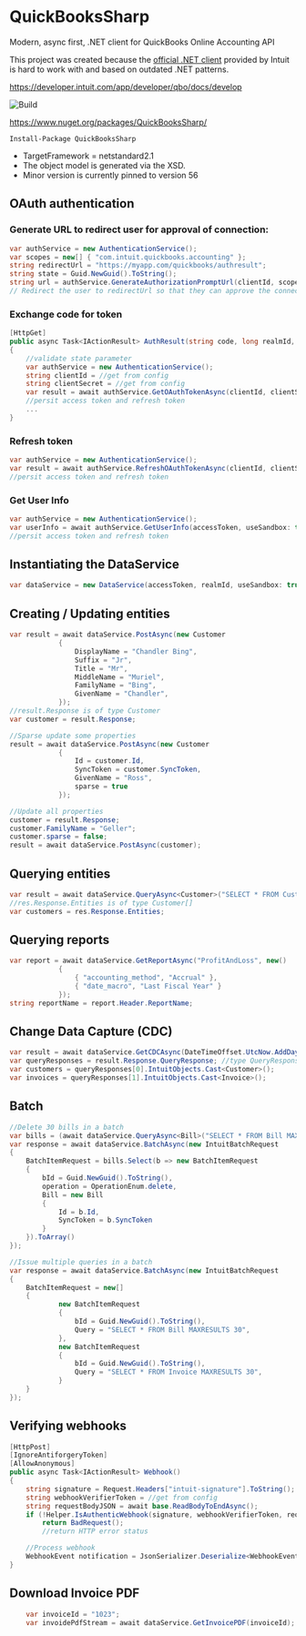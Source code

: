 # QuickBooksSharp

Modern, async first, .NET client for QuickBooks Online Accounting API

This project was created because the [official .NET client](https://github.com/intuit/QuickBooks-V3-DotNET-SDK) provided by Intuit is hard to work with and based on outdated .NET patterns.

https://developer.intuit.com/app/developer/qbo/docs/develop

![Build](https://github.com/better-reports/QuickBooksSharp/actions/workflows/ci.yml/badge.svg)

https://www.nuget.org/packages/QuickBooksSharp/

`Install-Package QuickBooksSharp`

- TargetFramework = netstandard2.1
- The object model is generated via the XSD.
- Minor version is currently pinned to version 56

## OAuth authentication

### Generate URL to redirect user for approval of connection:
```csharp
var authService = new AuthenticationService();
var scopes = new[] { "com.intuit.quickbooks.accounting" };
string redirectUrl = "https://myapp.com/quickbooks/authresult";
string state = Guid.NewGuid().ToString();
string url = authService.GenerateAuthorizationPromptUrl(clientId, scopes, redirectUrl, state);
// Redirect the user to redirectUrl so that they can approve the connection
```

### Exchange code for token
```csharp
[HttpGet]
public async Task<IActionResult> AuthResult(string code, long realmId, string state)
{
    //validate state parameter
    var authService = new AuthenticationService();
    string clientId = //get from config
    string clientSecret = //get from config
    var result = await authService.GetOAuthTokenAsync(clientId, clientSecret, code, redirectUrl);
    //persit access token and refresh token
    ...
}
```

### Refresh token
```csharp
var authService = new AuthenticationService();
var result = await authService.RefreshOAuthTokenAsync(clientId, clientSecret, refreshToken);
//persit access token and refresh token
```

### Get User Info
```csharp
var authService = new AuthenticationService();
var userInfo = await authService.GetUserInfo(accessToken, useSandbox: true);
//persit access token and refresh token
```

## Instantiating the DataService
```csharp
var dataService = new DataService(accessToken, realmId, useSandbox: true);
```

## Creating / Updating entities
```csharp
var result = await dataService.PostAsync(new Customer
            {
                DisplayName = "Chandler Bing",
                Suffix = "Jr",
                Title = "Mr",
                MiddleName = "Muriel",
                FamilyName = "Bing",
                GivenName = "Chandler",
            });
//result.Response is of type Customer
var customer = result.Response;

//Sparse update some properties
result = await dataService.PostAsync(new Customer
            {
                Id = customer.Id,
                SyncToken = customer.SyncToken,
                GivenName = "Ross",
                sparse = true
            });

//Update all properties
customer = result.Response;
customer.FamilyName = "Geller";
customer.sparse = false;
result = await dataService.PostAsync(customer);
```

## Querying entities
```csharp
var result = await dataService.QueryAsync<Customer>("SELECT * FROM Customer")
//res.Response.Entities is of type Customer[]
var customers = res.Response.Entities;
```

## Querying reports
```csharp
var report = await dataService.GetReportAsync("ProfitAndLoss", new()
            {
                { "accounting_method", "Accrual" },
                { "date_macro", "Last Fiscal Year" }
            });
string reportName = report.Header.ReportName;
```

## Change Data Capture (CDC)
```csharp
var result = await dataService.GetCDCAsync(DateTimeOffset.UtcNow.AddDays(-10), "Customer,Invoice");
var queryResponses = result.Response.QueryResponse; //type QueryResponse[]
var customers = queryResponses[0].IntuitObjects.Cast<Customer>();
var invoices = queryResponses[1].IntuitObjects.Cast<Invoice>();
```

## Batch
```csharp
//Delete 30 bills in a batch
var bills = (await dataService.QueryAsync<Bill>("SELECT * FROM Bill MAXRESULTS 30")).Response.Entities;
var response = await dataService.BatchAsync(new IntuitBatchRequest
{
    BatchItemRequest = bills.Select(b => new BatchItemRequest
    {
        bId = Guid.NewGuid().ToString(),
        operation = OperationEnum.delete,
        Bill = new Bill
        {
            Id = b.Id,
            SyncToken = b.SyncToken
        }
    }).ToArray()
});

//Issue multiple queries in a batch
var response = await dataService.BatchAsync(new IntuitBatchRequest
{
    BatchItemRequest = new[]
    {
            new BatchItemRequest
            {
                bId = Guid.NewGuid().ToString(),
                Query = "SELECT * FROM Bill MAXRESULTS 30",
            },
            new BatchItemRequest
            {
                bId = Guid.NewGuid().ToString(),
                Query = "SELECT * FROM Invoice MAXRESULTS 30",
            }
    }
});
```

## Verifying webhooks
```csharp
[HttpPost]
[IgnoreAntiforgeryToken]
[AllowAnonymous]
public async Task<IActionResult> Webhook()
{
    string signature = Request.Headers["intuit-signature"].ToString();
    string webhookVerifierToken = //get from config
    string requestBodyJSON = await base.ReadBodyToEndAsync();
    if (!Helper.IsAuthenticWebhook(signature, webhookVerifierToken, requestBodyJSON))
        return BadRequest();
        //return HTTP error status

    //Process webhook
    WebhookEvent notification = JsonSerializer.Deserialize<WebhookEvent>(requestBodyJSON, QuickBooksHttpClient.JsonSerializerOptions);
}
```

## Download Invoice PDF
```csharp
    var invoiceId = "1023";
    var invoidePdfStream = await dataService.GetInvoicePDF(invoiceId);
```
